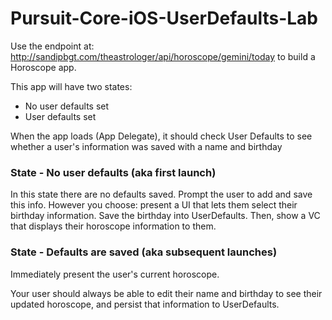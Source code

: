 # Pursuit-Core-iOS-UserDefaults-Lab


Use the endpoint at: http://sandipbgt.com/theastrologer/api/horoscope/gemini/today to build a Horoscope app.


This app will have two states:

- No user defaults set
- User defaults set


When the app loads (App Delegate), it should check User Defaults to see whether a user's information was saved with a name and birthday
 

### State -  No user defaults (aka first launch)

In this state there are no defaults saved. Prompt the user to add and save this info. However you choose: present a UI that lets them select their birthday information.  Save the birthday into UserDefaults.  Then, show a VC that displays their horoscope information to them.


### State - Defaults are saved (aka subsequent launches)

Immediately present the user's current horoscope.

Your user should always be able to edit their name and birthday to see their updated horoscope, and persist that information to UserDefaults.
